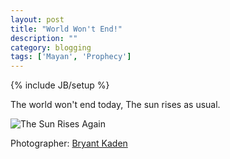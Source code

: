 ```yaml
---
layout: post
title: "World Won't End!"
description: ""
category: blogging
tags: ['Mayan', 'Prophecy']
---
```

{% include JB/setup %}

The world won't end today, The sun rises as usual.

![The Sun Rises Again](http://www.lightsourcephoto.com/rrpage%20submissions/BryantKadenSunRisesAgain.jpg)

Photographer: [Bryant Kaden](https://mail.google.com/mail/?view=cm&fs=1&tf=1&to=bryantkaden@hotmail.com)


